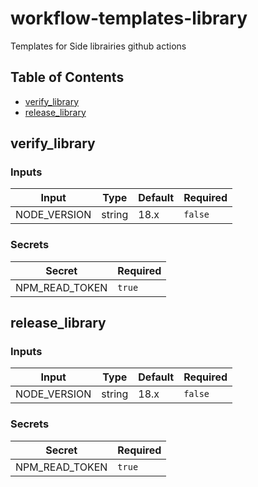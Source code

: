 # workflow-templates-library
Templates for Side librairies github actions

## Table of Contents

- [verify_library](#verify_library)
- [release_library](#release_library)

## verify_library

### Inputs

| Input | Type | Default | Required |
| ---------------------- | ------------------------------------------------ | --------- | -------------------- |
| NODE_VERSION | string | 18.x | `false` |

### Secrets

| Secret | Required |
| ---------------------- | ---------------------- |
| NPM_READ_TOKEN | `true` |


## release_library

### Inputs

| Input | Type | Default | Required |
| ---------------------- | ------------------------------------------------ | --------- | -------------------- |
| NODE_VERSION | string | 18.x | `false` |

### Secrets

| Secret | Required |
| ---------------------- | ---------------------- |
| NPM_READ_TOKEN | `true` |


